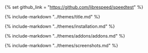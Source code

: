 {% set github_link = "https://github.com/librespeed/speedtest" %}

{% include-markdown "../themes/title.md" %}

{% include-markdown "../themes/installation.md" %}

{% include-markdown "../themes/addons/addons.md" %}

{% include-markdown "../themes/screenshots.md" %}